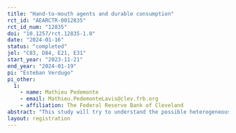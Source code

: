 ```yaml
---
title: "Hand-to-mouth agents and durable consumption"
rct_id: "AEARCTR-0012835"
rct_id_num: "12835"
doi: "10.1257/rct.12835-1.0"
date: "2024-01-16"
status: "completed"
jel: "C83, D84, E21, E31"
start_year: "2023-11-21"
end_year: "2024-01-19"
pi: "Esteban Verdugo"
pi_other:
  1:
    - name: Mathieu Pedemonte
    - email: Mathieu.PedemonteLavis@clev.frb.org
    - affiliation: The Federal Reserve Bank of Cleveland
abstract: "This study will try to understand the possible heterogeneous consumption response of "hand-to-mouth" and non-"hand-to-mouth"  agents to publicly available information on actual inflation and inflation expectations. Using a repeated cross-sectional U.S. representative survey, we plan to get information on respondents that allows us to study their "hand-to-mouth" condition. Moreover, we plan to implement different information treatments to randomly selected subsets of each category of respondents and affect their inflation expectations about different varieties of goods corresponding to services, non-durable, semi-durable, and durable products. The differential effects of these information treatments will allow us to identify exogenous variations in the perceived inflation level of households. With hypothetical follow-up questions, we will obtain information regarding the spending plan for the different consumption categories and characterize the extent to which different expectations imply differences in the spending decision on the various goods categories."
layout: registration
---
```


